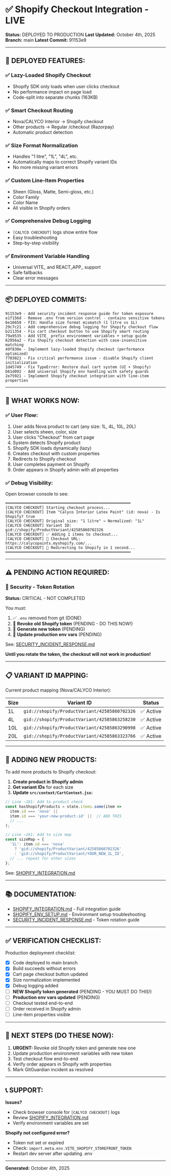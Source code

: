 # ✅ Shopify Checkout Integration - LIVE

**Status:** DEPLOYED TO PRODUCTION
**Last Updated:** October 4th, 2025
**Branch:** main
**Latest Commit:** 91153e9

---

## 🚀 DEPLOYED FEATURES:

### ✅ Lazy-Loaded Shopify Checkout
- Shopify SDK only loads when user clicks checkout
- No performance impact on page load
- Code-split into separate chunks (163KB)

### ✅ Smart Checkout Routing
- Nova/CALYCO Interior → Shopify checkout
- Other products → Regular /checkout (Razorpay)
- Automatic product detection

### ✅ Size Format Normalization
- Handles "1 litre", "1L", "4L", etc.
- Automatically maps to correct Shopify variant IDs
- No more missing variant errors

### ✅ Custom Line-Item Properties
- Sheen (Gloss, Matte, Semi-gloss, etc.)
- Color Family
- Color Name
- All visible in Shopify orders

### ✅ Comprehensive Debug Logging
- `[CALYCO CHECKOUT]` logs show entire flow
- Easy troubleshooting
- Step-by-step visibility

### ✅ Environment Variable Handling
- Universal VITE_ and REACT_APP_ support
- Safe fallbacks
- Clear error messages

---

## 📦 DEPLOYED COMMITS:

```
91153e9 - Add security incident response guide for token exposure
e1f156d - Remove .env from version control - contains sensitive tokens
6e16658 - FIX: Handle size format mismatch (1 litre vs 1L)
29c7c21 - Add comprehensive debug logging for Shopify checkout flow
b211354 - Fix cart checkout button to use Shopify smart routing
79a9535 - Add VITE_ prefix environment variables + setup guide
62956a2 - Fix Shopify checkout detection with case-insensitive matching
49f830e - Implement lazy-loaded Shopify checkout (performance optimized)
7703021 - Fix critical performance issue - disable Shopify client initialization
1d45749 - Fix TypeError: Restore dual cart system (UI + Shopify)
b61d092 - Add universal Shopify env handling with safety guards
2e75921 - Implement Shopify checkout integration with line-item properties
```

---

## 🎯 WHAT WORKS NOW:

### ✅ User Flow:
1. User adds Nova product to cart (any size: 1L, 4L, 10L, 20L)
2. User selects sheen, color, size
3. User clicks "Checkout" from cart page
4. System detects Shopify product
5. Shopify SDK loads dynamically (lazy)
6. Creates checkout with custom properties
7. Redirects to Shopify checkout
8. User completes payment on Shopify
9. Order appears in Shopify admin with all properties

### ✅ Debug Visibility:
Open browser console to see:
```
═══════════════════════════════════════════════════════
[CALYCO CHECKOUT] Starting checkout process...
[CALYCO CHECKOUT] Item "Calyco Interior Latex Paint" (id: nova) - Is Shopify? true
[CALYCO CHECKOUT] Original size: "1 litre" → Normalized: "1L"
[CALYCO CHECKOUT] Variant ID: gid://shopify/ProductVariant/42585860702326
[CALYCO CHECKOUT] ✅ Adding 1 items to checkout...
[CALYCO CHECKOUT] 🔗 Checkout URL: https://calycopaints.myshopify.com/...
[CALYCO CHECKOUT] 🚀 Redirecting to Shopify in 1 second...
═══════════════════════════════════════════════════════
```

---

## ⚠️ PENDING ACTION REQUIRED:

### 🔴 Security - Token Rotation
**Status:** CRITICAL - NOT COMPLETED

You must:
1. ✅ `.env` removed from git (DONE)
2. 🔴 **Revoke old Shopify token** (PENDING - DO THIS NOW!)
3. 🔴 **Generate new token** (PENDING)
4. 🔴 **Update production env vars** (PENDING)

See: [SECURITY_INCIDENT_RESPONSE.md](SECURITY_INCIDENT_RESPONSE.md)

**Until you rotate the token, the checkout will not work in production!**

---

## 📋 VARIANT ID MAPPING:

Current product mapping (Nova/CALYCO Interior):

| Size | Variant ID | Status |
|------|-----------|--------|
| 1L | `gid://shopify/ProductVariant/42585860702326` | ✅ Active |
| 4L | `gid://shopify/ProductVariant/42585863258230` | ✅ Active |
| 10L | `gid://shopify/ProductVariant/42585863290998` | ✅ Active |
| 20L | `gid://shopify/ProductVariant/42585863323766` | ✅ Active |

---

## 🔧 ADDING NEW PRODUCTS:

To add more products to Shopify checkout:

1. **Create product in Shopify admin**
2. **Get variant IDs** for each size
3. **Update `src/context/CartContext.jsx`:**

```javascript
// Line ~181: Add to product check
const hasShopifyProducts = state.items.some(item =>
  item.id === 'nova' ||
  item.id === 'your-new-product-id' ||  // ADD THIS
  // ...
);

// Line ~241: Add to size map
const sizeMap = {
  '1L': item.id === 'nova'
    ? 'gid://shopify/ProductVariant/42585860702326'
    : 'gid://shopify/ProductVariant/YOUR_NEW_1L_ID',
  // ... repeat for other sizes
};
```

See: [SHOPIFY_INTEGRATION.md](SHOPIFY_INTEGRATION.md)

---

## 📚 DOCUMENTATION:

- [SHOPIFY_INTEGRATION.md](SHOPIFY_INTEGRATION.md) - Full integration guide
- [SHOPIFY_ENV_SETUP.md](SHOPIFY_ENV_SETUP.md) - Environment setup troubleshooting
- [SECURITY_INCIDENT_RESPONSE.md](SECURITY_INCIDENT_RESPONSE.md) - Token rotation guide

---

## ✅ VERIFICATION CHECKLIST:

Production deployment checklist:

- [x] Code deployed to main branch
- [x] Build succeeds without errors
- [x] Cart page checkout button updated
- [x] Size normalization implemented
- [x] Debug logging added
- [ ] **NEW Shopify token generated** (PENDING - YOU MUST DO THIS!)
- [ ] **Production env vars updated** (PENDING)
- [ ] Checkout tested end-to-end
- [ ] Order received in Shopify admin
- [ ] Line-item properties visible

---

## 🚨 NEXT STEPS (DO THESE NOW):

1. **URGENT:** Revoke old Shopify token and generate new one
2. Update production environment variables with new token
3. Test checkout flow end-to-end
4. Verify order appears in Shopify with properties
5. Mark GitGuardian incident as resolved

---

## 📞 SUPPORT:

**Issues?**
- Check browser console for `[CALYCO CHECKOUT]` logs
- Review [SHOPIFY_INTEGRATION.md](SHOPIFY_INTEGRATION.md)
- Verify environment variables are set

**Shopify not configured error?**
- Token not set or expired
- Check: `import.meta.env.VITE_SHOPIFY_STOREFRONT_TOKEN`
- Restart dev server after updating .env

---

**Generated:** October 4th, 2025
